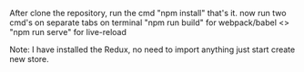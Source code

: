 After clone the repository,
run the cmd "npm install"
that's it.
now run two cmd's on separate tabs on terminal
"npm run build" for webpack/babel <> "npm run serve" for live-reload

Note: I have installed the Redux, no need to import anything just start create new store.
